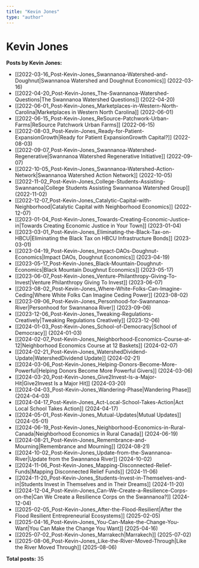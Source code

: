 ```yaml
---
title: "Kevin Jones"
type: "author"
---
```


# Kevin Jones

**Posts by Kevin Jones:**

- [[2022-03-16_Post-Kevin-Jones_Swannanoa-Watershed-and-Doughnut|Swannanoa Watershed and Doughnut Economics]] (2022-03-16)
- [[2022-04-20_Post-Kevin-Jones_The-Swannanoa-Watershed-Questions|The Swannanoa Watershed Questions]] (2022-04-20)
- [[2022-06-01_Post-Kevin-Jones_Marketplaces-in-Western-North-Carolina|Marketplaces in Western North Carolina]] (2022-06-01)
- [[2022-06-15_Post-Kevin-Jones_ReSource-Patchwork-Urban-Farms|ReSource Patchwork Urban Farms]] (2022-06-15)
- [[2022-08-03_Post-Kevin-Jones_Ready-for-Patient-ExpansionGrowth|Ready for Patient ExpansionGrowth Capital?]] (2022-08-03)
- [[2022-09-07_Post-Kevin-Jones_Swannanoa-Watershed-Regenerative|Swannanoa Watershed Regenerative Initiative]] (2022-09-07)
- [[2022-10-05_Post-Kevin-Jones_Swannanoa-Watershed-Action-Network|Swannanoa Watershed Action Network]] (2022-10-05)
- [[2022-11-02_Post-Kevin-Jones_College-Students-Assisting-Swannanoa|College Students Assisting Swannanoa Watershed Group]] (2022-11-02)
- [[2022-12-07_Post-Kevin-Jones_Catalytic-Capital-with-Neighborhood|Catalytic Capital with Neighborhood Economics]] (2022-12-07)
- [[2023-01-04_Post-Kevin-Jones_Towards-Creating-Economic-Justice-in|Towards Creating Economic Justice in Your Town]] (2023-01-04)
- [[2023-03-01_Post-Kevin-Jones_Eliminating-the-Black-Tax-on-HBCU|Eliminating the Black Tax on HBCU Infrastructure Bonds]] (2023-03-01)
- [[2023-04-19_Post-Kevin-Jones_Impact-DAOs-Doughnut-Economics|Impact DAOs, Doughnut Economics]] (2023-04-19)
- [[2023-05-17_Post-Kevin-Jones_Black-Mountain-Doughnut-Economics|Black Mountain Doughnut Economics]] (2023-05-17)
- [[2023-06-07_Post-Kevin-Jones_Venture-Philanthropy-Giving-To-Invest|Venture Philanthropy Giving To Invest]] (2023-06-07)
- [[2023-08-02_Post-Kevin-Jones_Where-White-Folks-Can-Imagine-Ceding|Where White Folks Can Imagine Ceding Power]] (2023-08-02)
- [[2023-09-06_Post-Kevin-Jones_Personhood-for-Swannanoa-River|Personhood for Swannanoa River]] (2023-09-06)
- [[2023-12-06_Post-Kevin-Jones_Tweaking-Regulations-Creatively|Tweaking Regulations Creatively]] (2023-12-06)
- [[2024-01-03_Post-Kevin-Jones_School-of-Democracy|School of Democracy]] (2024-01-03)
- [[2024-02-07_Post-Kevin-Jones_Neighborhood-Economics-Course-at-12|Neighborhood Economics Course at 12 Baskets]] (2024-02-07)
- [[2024-02-21_Post-Kevin-Jones_WatershedDividend-Update|WatershedDividend Update]] (2024-02-21)
- [[2024-03-06_Post-Kevin-Jones_Helping-Donors-Become-More-Powerful|Helping Donors Become More Powerful Givers]] (2024-03-06)
- [[2024-03-20_Post-Kevin-Jones_Give2Invest-Is-a-Major-Hit|Give2Invest Is a Major Hit]] (2024-03-20)
- [[2024-04-03_Post-Kevin-Jones_Wandering-Phase|Wandering Phase]] (2024-04-03)
- [[2024-04-17_Post-Kevin-Jones_Act-Local-School-Takes-Action|Act Local School Takes Action]] (2024-04-17)
- [[2024-05-01_Post-Kevin-Jones_Mutual-Updates|Mutual Updates]] (2024-05-01)
- [[2024-06-19_Post-Kevin-Jones_Neighborhood-Economics-in-Rural-Canada|Neighborhood Economics in Rural Canada]] (2024-06-19)
- [[2024-08-21_Post-Kevin-Jones_Remembrance-and-Mourning|Remembrance and Mourning]] (2024-08-21)
- [[2024-10-02_Post-Kevin-Jones_Update-from-the-Swannanoa-River|Update from the Swannanoa River]] (2024-10-02)
- [[2024-11-06_Post-Kevin-Jones_Mapping-Disconnected-Relief-Funds|Mapping Disconnected Relief Funds]] (2024-11-06)
- [[2024-11-20_Post-Kevin-Jones_Students-Invest-in-Themselves-and-in|Students Invest in Themselves and in Their Dreams]] (2024-11-20)
- [[2024-12-04_Post-Kevin-Jones_Can-We-Create-a-Resilience-Corps-on-the|Can We Create a Resilience Corps on the Swannanoa?]] (2024-12-04)
- [[2025-02-05_Post-Kevin-Jones_After-the-Flood-Resilient|After the Flood Resilient Entrepreneurial Ecosystems]] (2025-02-05)
- [[2025-04-16_Post-Kevin-Jones_You-Can-Make-the-Change-You-Want|You Can Make the Change You Want]] (2025-04-16)
- [[2025-07-02_Post-Kevin-Jones_Marrakech|Marrakech]] (2025-07-02)
- [[2025-08-06_Post-Kevin-Jones_Like-the-River-Moved-Through|Like the River Moved Through]] (2025-08-06)

**Total posts:** 35
